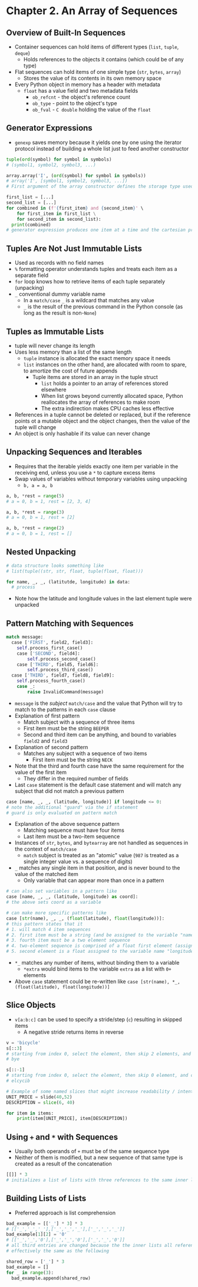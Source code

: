# Chapter 2. An Array of Sequences

## Overview of Built-In Sequences

* Container sequences can hold items of different types (`list`, `tuple`, `deque`)
  * Holds references to the objects it contains (which could be of any type)
* Flat sequences can hold items of one simple type (`str`, `bytes`, `array`)
  * Stores the value of its contents in its own memory space
* Every Python object in memory has a header with metadata
  * `float` has a value field and two metadata fields
	  * `ob_refcnt` - the object's reference count
	  * `ob_type` - point to the object's type
	* `ob_fval` - `C double` holding the value of the `float`

## Generator Expressions

* `genexp` saves memory because it yields one by one using the iterator protocol instead of building a whole list just to feed another constructor

```python
tuple(ord(symbol) for symbol in symbols)
# (symbol1, symbol2, symbol3, ...)

array.array('I', (ord(symbol) for symbol in symbols))
# array('I', [symbol1, symbol2, symbol3, ...])
# First argument of the array constructor defines the storage type used for the numbers in the array

first_list = [...]
second_list = [...]
for combined in (f'{first_item} and {second_item}' \
    for first_item in first_list \
    for second_item in second_list):
  print(combined)
# generator expression produces one item at a time and the cartesian product of the lists is never built into memory
```

## Tuples Are Not Just Immutable Lists

* Used as records with no field names
* `%` formatting operator understands tuples and treats each item as a separate field
* `for` loop knows how to retrieve items of each tuple separately (unpacking)
* `_` conventional dummy variable name
	* In a `match/case` `_` is a wildcard that matches any value
	* `_` is the result of the previous command in the Python console (as long as the result is non-`None`)

## Tuples as Immutable Lists

* tuple will never change its length
* Uses less memory than a list of the same length
  * `tuple` instance is allocated the exact memory space it needs
  * `list` instances on the other hand, are allocated with room to spare, to amortize the cost of future appends
	* Tuple items are stored in an array in the tuple struct
		* `list` holds a pointer to an array of references stored elsewhere
		* When list grows beyond currently allocated space, Python reallocates the array of references to make room
		* The extra indirection makes CPU caches less effective
* References in a tuple cannot be deleted or replaced, but if the reference points ot a mutable object and the object changes, then the value of the tuple will change
* An object is only hashable if its value can never change

## Unpacking Sequences and Iterables

* Requires that the iterable yields exactly one item per variable in the receiving end, unless you use a `*` to capture excess items
* Swap values of variables without temporary variables using unpacking
  * `b, a = a, b`

```python
a, b, *rest = range(5)
# a = 0, b = 1, rest = [2, 3, 4]

a, b, *rest = range(3)
# a = 0, b = 1, rest = [2]

a, b, *rest = range(2)
# a = 0, b = 1, rest = []
```

## Nested Unpacking

```python
# data structure looks something like
# list(tuple((str, str, float, tuple(float, float)))

for name, _, _, (latitutde, longitude) in data:
  # process
```

* Note how the latitude and longitude values in the last element tuple were unpacked

## Pattern Matching with Sequences

```python
match message:
  case ['FIRST', field2, field3]:
    self.process_first_case()
	case ['SECOND', field4]:
		self.process_second_case()
	case ['THIRD', field5, field6]:
		self.process_third_case()
  case ['THIRD', field7, field8, field9]:
  	self.process_fourth_case()
	case _:
		raise InvalidCommand(message)
```

* `message` is the _subject_ `match/case` and the value that Python will try to match to the patterns in each `case` clause
* Explanation of first pattern
	* Match subject with a sequence of three items
	* First item must be the string `BEEPER`
	* Second and third item can be anything, and bound to variables `field2` and `field3`
* Explanation of second pattern
  * Matches any subject with a sequence of two items
	* First item must be the string `NECK`
* Note that the third and fourth case have the same requirement for the value of the first item
	* They differ in the required number of fields
* Last `case` statement is the default case statement and will match any subject that did not match a previous pattern

```python
case [name, _, _, (latitude, longitude)] if longitude <= 0:
# note the additional "guard" via the if statement
# guard is only evaluated on pattern match
```

* Explanation of the above sequence pattern
	* Matching sequence must have four items
	* Last item must be a two-item sequence
* Instances of `str`, `bytes`, and `bytearray` are not handled as sequences in the context of `match/case`
	* `match` subject is treated as an "atomic" value (`987` is treated as a single integer value vs. a sequence of digits)
* `_` matches any single item in that position, and is never bound to the value of the matched item
  * Only variable that can appear more than once in a pattern

```python
# can also set variables in a pattern like
case [name, _, _, (latitude, longitude) as coord]:
# the above sets coord as a variable

# can make more specific patterns like
case [str(name), _, _, (float(latitude), float(longitude))]:
# this pattern states that it 
# 1. will match 4 item sequences
# 2. first item must be a string (and be assigned to the variable "name")
# 3. fourth item must be a two element sequence
# 4. two-element sequence is comprised of a float first element (assigned to the variable name "latitude")
# 5. second element is a float assigned to the variable name "longitude"
```

* `*_` matches any number of items, without binding them to a variable
	* `*extra` would bind items to the variable `extra` as a list with `0+` elements
* Above `case` statement could be re-written like `case [str(name), *_, (float(latitude), float(longitude))]`

## Slice Objects

* `v[a:b:c]` can be used to specify a stride/step (`c`) resulting in skipped items
  * A negative stride returns items in reverse

```python
v = 'bicycle'
s[::3] 
# starting from index 0, select the element, then skip 2 elements, and continue until the end of the string
# bye

s[::-1]
# starting from index 0, select the element, then skip 0 element, and continue until the end of the string. then reverse the results.
# elcycib
```

```python
# Example of some named slices that might increase readability / intent
UNIT_PRICE = slide(40,52)
DESCRIPTION = slice(6, 40)

for item in items:
	print(item[UNIT_PRICE], item[DESCRIPTION])
```

## Using `+` and `*` with Sequences

* Usually both operands of `+` must be of the same sequence type
* Neither of them is modified, but a new sequence of that same type is created as a result of the concatenation

```python
[[]] * 3
# initializes a list of lists with three references to the same inner list, which is probably not what you want
```

## Building Lists of Lists

* Preferred approach is list comprehension

```python
bad_example = [['_'] * 3] * 3
# [['_','_','_'],['_','_','_'],['_','_','_']]
bad_example[1][2] = '0'
# [['_','_','0'],['_','_','0'],['_','_','0']]
# all third entries are changed because the the inner lists all reference the same list
# effectively the same as the following

shared_row = ['_'] * 3
bad_example = []
for _ in range(3):
  bad_example.append(shared_row)
```




















